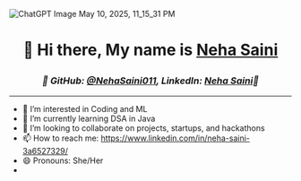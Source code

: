 ![ChatGPT Image May 10, 2025, 11_15_31 PM](https://github.com/user-attachments/assets/3c0a285a-bec5-40d3-b75c-61fe9b349443)

# <p align="center"> 👋 Hi there, My name is [Neha Saini](https://www.linkedin.com/in/neha-saini-3a6527329/) </p>
### <p align="center"> *🌟 GitHub: [@NehaSaini011](https://github.com/NehaSaini011), LinkedIn: [Neha Saini](https://www.linkedin.com/in/neha-saini-3a6527329/)🚀 </p>*
---
- 👀 I’m interested in Coding and ML
- 🌱 I’m currently learning DSA in Java
- 💞️ I’m looking to collaborate on projects, startups, and hackathons
- 📫 How to reach me: https://www.linkedin.com/in/neha-saini-3a6527329/
- 😄 Pronouns: She/Her
- 


<!---
NehaSaini011/NehaSaini011 is a ✨ special ✨ repository because its `README.md` (this file) appears on your GitHub profile.
You can click the Preview link to take a look at your changes.
--->
